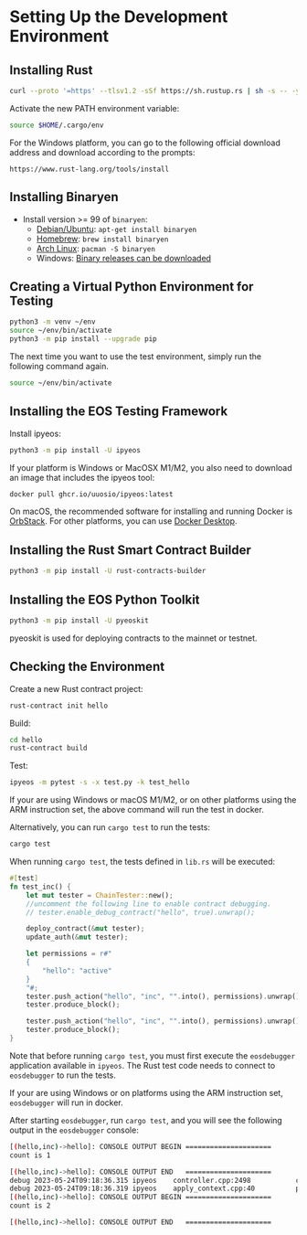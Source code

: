# Setting Up the Development Environment

## Installing Rust

```bash
curl --proto '=https' --tlsv1.2 -sSf https://sh.rustup.rs | sh -s -- -y
```

Activate the new PATH environment variable:

```bash
source $HOME/.cargo/env
```

For the Windows platform, you can go to the following official download address and download according to the prompts:

```
https://www.rust-lang.org/tools/install
```

## Installing Binaryen

* Install version >= 99 of `binaryen`:
  * [Debian/Ubuntu](https://tracker.debian.org/pkg/binaryen): `apt-get install binaryen`
  * [Homebrew](https://formulae.brew.sh/formula/binaryen): `brew install binaryen`
  * [Arch Linux](https://archlinux.org/packages/community/x86_64/binaryen/): `pacman -S binaryen`
  * Windows: [Binary releases can be downloaded](https://github.com/WebAssembly/binaryen/releases)

## Creating a Virtual Python Environment for Testing

```bash
python3 -m venv ~/env
source ~/env/bin/activate
python3 -m pip install --upgrade pip
```

The next time you want to use the test environment, simply run the following command again.

```bash
source ~/env/bin/activate
```

## Installing the EOS Testing Framework

Install ipyeos:

```bash
python3 -m pip install -U ipyeos
```

If your platform is Windows or MacOSX M1/M2, you also need to download an image that includes the ipyeos tool:

```bash
docker pull ghcr.io/uuosio/ipyeos:latest
```

On macOS, the recommended software for installing and running Docker is [OrbStack](https://orbstack.dev/download). For other platforms, you can use [Docker Desktop](https://www.docker.com/products/docker-desktop).

## Installing the Rust Smart Contract Builder

```bash
python3 -m pip install -U rust-contracts-builder
```

## Installing the EOS Python Toolkit

```bash
python3 -m pip install -U pyeoskit
```

pyeoskit is used for deploying contracts to the mainnet or testnet.

## Checking the Environment

Create a new Rust contract project:

```bash
rust-contract init hello
```

Build:

```bash
cd hello
rust-contract build
```

Test:

```bash
ipyeos -m pytest -s -x test.py -k test_hello
```

If your are using Windows or macOS M1/M2, or on other platforms using the ARM instruction set, the above command will run the test in docker.

Alternatively, you can run `cargo test` to run the tests:

```bash
cargo test
```

When running `cargo test`, the tests defined in `lib.rs` will be executed:

```rust
#[test]
fn test_inc() {
    let mut tester = ChainTester::new();
    //uncomment the following line to enable contract debugging.
    // tester.enable_debug_contract("hello", true).unwrap();

    deploy_contract(&mut tester);
    update_auth(&mut tester);

    let permissions = r#"
    {
        "hello": "active"
    }
    "#;
    tester.push_action("hello", "inc", "".into(), permissions).unwrap();
    tester.produce_block();

    tester.push_action("hello", "inc", "".into(), permissions).unwrap();
    tester.produce_block();
}
```

Note that before running `cargo test`, you must first execute the `eosdebugger` application available in `ipyeos`. The Rust test code needs to connect to `eosdebugger` to run the tests.

If your are using Windows or on platforms using the ARM instruction set, `eosdebugger` will run in docker.

After starting `eosdebugger`, run `cargo test`, and you will see the following output in the `eosdebugger` console:

```bash
[(hello,inc)->hello]: CONSOLE OUTPUT BEGIN =====================
count is 1

[(hello,inc)->hello]: CONSOLE OUTPUT END   =====================
debug 2023-05-24T09:18:36.315 ipyeos    controller.cpp:2498           clear_expired_input_ ] removed 0 expired transactions of the 50 input dedup list, pending block time 2018-06-01T12:00:04.000
debug 2023-05-24T09:18:36.319 ipyeos    apply_context.cpp:40          print_debug          ] 
[(hello,inc)->hello]: CONSOLE OUTPUT BEGIN =====================
count is 2

[(hello,inc)->hello]: CONSOLE OUTPUT END   =====================
```
